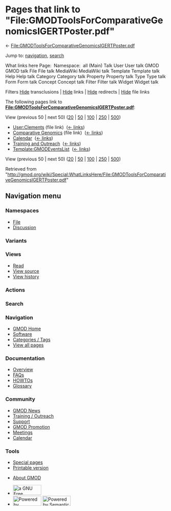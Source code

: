 <div id="mw-page-base" class="noprint">

</div>

<div id="mw-head-base" class="noprint">

</div>

<div id="content" class="mw-body" role="main">

<span id="top"></span>

<div id="mw-js-message" style="display:none;">

</div>



# <span dir="auto">Pages that link to "File:GMODToolsForComparativeGenomicsIGERTPoster.pdf"</span>

<div id="bodyContent">

<div id="contentSub">

←
[File:GMODToolsForComparativeGenomicsIGERTPoster.pdf](/wiki/File:GMODToolsForComparativeGenomicsIGERTPoster.pdf "File:GMODToolsForComparativeGenomicsIGERTPoster.pdf")

</div>

<div id="jump-to-nav" class="mw-jump">

Jump to: [navigation](#mw-navigation), [search](#p-search)

</div>

<div id="mw-content-text">

What links here Page:  Namespace:  all (Main) Talk User User talk GMOD
GMOD talk File File talk MediaWiki MediaWiki talk Template Template talk
Help Help talk Category Category talk Property Property talk Type Type
talk Form Form talk Concept Concept talk Filter Filter talk Widget
Widget talk

Filters
[Hide](/mediawiki/index.php?title=Special:WhatLinksHere/File:GMODToolsForComparativeGenomicsIGERTPoster.pdf&hidetrans=1 "Special:WhatLinksHere/File:GMODToolsForComparativeGenomicsIGERTPoster.pdf")
transclusions \|
[Hide](/mediawiki/index.php?title=Special:WhatLinksHere/File:GMODToolsForComparativeGenomicsIGERTPoster.pdf&hidelinks=1 "Special:WhatLinksHere/File:GMODToolsForComparativeGenomicsIGERTPoster.pdf")
links \|
[Hide](/mediawiki/index.php?title=Special:WhatLinksHere/File:GMODToolsForComparativeGenomicsIGERTPoster.pdf&hideredirs=1 "Special:WhatLinksHere/File:GMODToolsForComparativeGenomicsIGERTPoster.pdf")
redirects \|
[Hide](/mediawiki/index.php?title=Special:WhatLinksHere/File:GMODToolsForComparativeGenomicsIGERTPoster.pdf&hideimages=1 "Special:WhatLinksHere/File:GMODToolsForComparativeGenomicsIGERTPoster.pdf")
file links

The following pages link to
**[File:GMODToolsForComparativeGenomicsIGERTPoster.pdf](/wiki/File:GMODToolsForComparativeGenomicsIGERTPoster.pdf "File:GMODToolsForComparativeGenomicsIGERTPoster.pdf")**:

View (previous 50 \| next 50)
([20](/mediawiki/index.php?title=Special:WhatLinksHere/File:GMODToolsForComparativeGenomicsIGERTPoster.pdf&limit=20 "Special:WhatLinksHere/File:GMODToolsForComparativeGenomicsIGERTPoster.pdf")
\|
[50](/mediawiki/index.php?title=Special:WhatLinksHere/File:GMODToolsForComparativeGenomicsIGERTPoster.pdf&limit=50 "Special:WhatLinksHere/File:GMODToolsForComparativeGenomicsIGERTPoster.pdf")
\|
[100](/mediawiki/index.php?title=Special:WhatLinksHere/File:GMODToolsForComparativeGenomicsIGERTPoster.pdf&limit=100 "Special:WhatLinksHere/File:GMODToolsForComparativeGenomicsIGERTPoster.pdf")
\|
[250](/mediawiki/index.php?title=Special:WhatLinksHere/File:GMODToolsForComparativeGenomicsIGERTPoster.pdf&limit=250 "Special:WhatLinksHere/File:GMODToolsForComparativeGenomicsIGERTPoster.pdf")
\|
[500](/mediawiki/index.php?title=Special:WhatLinksHere/File:GMODToolsForComparativeGenomicsIGERTPoster.pdf&limit=500 "Special:WhatLinksHere/File:GMODToolsForComparativeGenomicsIGERTPoster.pdf"))

- [User:Clements](/wiki/User:Clements "User:Clements") (file link) ‎
  <span class="mw-whatlinkshere-tools">([←
  links](/mediawiki/index.php?title=Special:WhatLinksHere&target=User%3AClements "Special:WhatLinksHere"))</span>
- [Comparative
  Genomics](/wiki/Comparative_Genomics "Comparative Genomics") (file
  link) ‎ <span class="mw-whatlinkshere-tools">([←
  links](/mediawiki/index.php?title=Special:WhatLinksHere&target=Comparative+Genomics "Special:WhatLinksHere"))</span>
- [Calendar](/wiki/Calendar "Calendar") ‎
  <span class="mw-whatlinkshere-tools">([←
  links](/mediawiki/index.php?title=Special:WhatLinksHere&target=Calendar "Special:WhatLinksHere"))</span>
- [Training and
  Outreach](/wiki/Training_and_Outreach "Training and Outreach") ‎
  <span class="mw-whatlinkshere-tools">([←
  links](/mediawiki/index.php?title=Special:WhatLinksHere&target=Training+and+Outreach "Special:WhatLinksHere"))</span>
- [Template:GMODEventsList](/wiki/Template:GMODEventsList "Template:GMODEventsList")
  ‎ <span class="mw-whatlinkshere-tools">([←
  links](/mediawiki/index.php?title=Special:WhatLinksHere&target=Template%3AGMODEventsList "Special:WhatLinksHere"))</span>

View (previous 50 \| next 50)
([20](/mediawiki/index.php?title=Special:WhatLinksHere/File:GMODToolsForComparativeGenomicsIGERTPoster.pdf&limit=20 "Special:WhatLinksHere/File:GMODToolsForComparativeGenomicsIGERTPoster.pdf")
\|
[50](/mediawiki/index.php?title=Special:WhatLinksHere/File:GMODToolsForComparativeGenomicsIGERTPoster.pdf&limit=50 "Special:WhatLinksHere/File:GMODToolsForComparativeGenomicsIGERTPoster.pdf")
\|
[100](/mediawiki/index.php?title=Special:WhatLinksHere/File:GMODToolsForComparativeGenomicsIGERTPoster.pdf&limit=100 "Special:WhatLinksHere/File:GMODToolsForComparativeGenomicsIGERTPoster.pdf")
\|
[250](/mediawiki/index.php?title=Special:WhatLinksHere/File:GMODToolsForComparativeGenomicsIGERTPoster.pdf&limit=250 "Special:WhatLinksHere/File:GMODToolsForComparativeGenomicsIGERTPoster.pdf")
\|
[500](/mediawiki/index.php?title=Special:WhatLinksHere/File:GMODToolsForComparativeGenomicsIGERTPoster.pdf&limit=500 "Special:WhatLinksHere/File:GMODToolsForComparativeGenomicsIGERTPoster.pdf"))

</div>

<div class="printfooter">

Retrieved from
"<http://gmod.org/wiki/Special:WhatLinksHere/File:GMODToolsForComparativeGenomicsIGERTPoster.pdf>"

</div>

<div id="catlinks" class="catlinks catlinks-allhidden">

</div>

<div class="visualClear">

</div>

</div>

</div>

<div id="mw-navigation">

## Navigation menu

<div id="mw-head">



<div id="left-navigation">

<div id="p-namespaces" class="vectorTabs" role="navigation"
aria-labelledby="p-namespaces-label">

### Namespaces

- <span id="ca-nstab-image"><a href="/wiki/File:GMODToolsForComparativeGenomicsIGERTPoster.pdf"
  accesskey="c" title="View the file page [c]">File</a></span>
- <span id="ca-talk"><a
  href="/mediawiki/index.php?title=File_talk:GMODToolsForComparativeGenomicsIGERTPoster.pdf&amp;action=edit&amp;redlink=1"
  accesskey="t"
  title="Discussion about the content page [t]">Discussion</a></span>

</div>

<div id="p-variants" class="vectorMenu emptyPortlet" role="navigation"
aria-labelledby="p-variants-label">

### 

### Variants[](#)

<div class="menu">

</div>

</div>

</div>

<div id="right-navigation">

<div id="p-views" class="vectorTabs" role="navigation"
aria-labelledby="p-views-label">

### Views

- <span id="ca-view">[Read](/wiki/File:GMODToolsForComparativeGenomicsIGERTPoster.pdf)</span>
- <span id="ca-viewsource"><a
  href="/mediawiki/index.php?title=File:GMODToolsForComparativeGenomicsIGERTPoster.pdf&amp;action=edit"
  accesskey="e" title="This page is protected.
  You can view its source [e]">View source</a></span>
- <span id="ca-history"><a
  href="/mediawiki/index.php?title=File:GMODToolsForComparativeGenomicsIGERTPoster.pdf&amp;action=history"
  accesskey="h" title="Past revisions of this page [h]">View history</a></span>

</div>

<div id="p-cactions" class="vectorMenu emptyPortlet" role="navigation"
aria-labelledby="p-cactions-label">

### Actions[](#)

<div class="menu">

</div>

</div>

<div id="p-search" role="search">

### Search

<div id="simpleSearch">

</div>

</div>

</div>

</div>

<div id="mw-panel">

<div id="p-logo" role="banner">

<a href="/wiki/Main_Page"
style="background-image: url(http://gmod.org/images/GMOD-cogs.png);"
title="Visit the main page"></a>

</div>

<div id="p-Navigation" class="portal" role="navigation"
aria-labelledby="p-Navigation-label">

### Navigation

<div class="body">

- <span id="n-GMOD-Home">[GMOD Home](/wiki/Main_Page)</span>
- <span id="n-Software">[Software](/wiki/GMOD_Components)</span>
- <span id="n-Categories-.2F-Tags">[Categories /
  Tags](/wiki/Categories)</span>
- <span id="n-View-all-pages">[View all
  pages](/wiki/Special:AllPages)</span>

</div>

</div>

<div id="p-Documentation" class="portal" role="navigation"
aria-labelledby="p-Documentation-label">

### Documentation

<div class="body">

- <span id="n-Overview">[Overview](/wiki/Overview)</span>
- <span id="n-FAQs">[FAQs](/wiki/Category:FAQ)</span>
- <span id="n-HOWTOs">[HOWTOs](/wiki/Category:HOWTO)</span>
- <span id="n-Glossary">[Glossary](/wiki/Glossary)</span>

</div>

</div>

<div id="p-Community" class="portal" role="navigation"
aria-labelledby="p-Community-label">

### Community

<div class="body">

- <span id="n-GMOD-News">[GMOD News](/wiki/GMOD_News)</span>
- <span id="n-Training-.2F-Outreach">[Training /
  Outreach](/wiki/Training_and_Outreach)</span>
- <span id="n-Support">[Support](/wiki/Support)</span>
- <span id="n-GMOD-Promotion">[GMOD
  Promotion](/wiki/GMOD_Promotion)</span>
- <span id="n-Meetings">[Meetings](/wiki/Meetings)</span>
- <span id="n-Calendar">[Calendar](/wiki/Calendar)</span>

</div>

</div>

<div id="p-tb" class="portal" role="navigation"
aria-labelledby="p-tb-label">

### Tools

<div class="body">

- <span id="t-specialpages"><a href="/wiki/Special:SpecialPages" accesskey="q"
  title="A list of all special pages [q]">Special pages</a></span>
- <span id="t-print"><a
  href="/mediawiki/index.php?title=Special:WhatLinksHere/File:GMODToolsForComparativeGenomicsIGERTPoster.pdf&amp;printable=yes"
  rel="alternate" accesskey="p"
  title="Printable version of this page [p]">Printable version</a></span>

</div>

</div>

</div>

</div>

<div id="footer" role="contentinfo">

- <span id="footer-places-about">[About
  GMOD](/wiki/GMOD:About "GMOD:About")</span>

<!-- -->

- <span id="footer-copyrightico">[<img src="http://www.gnu.org/graphics/gfdl-logo-small.png" width="88"
  height="31" alt="a GNU Free Documentation License" />](http://www.gnu.org/licenses/fdl-1.3.html)</span>
- <span id="footer-poweredbyico">[<img src="/mediawiki/skins/common/images/poweredby_mediawiki_88x31.png"
  width="88" height="31" alt="Powered by MediaWiki" />](//www.mediawiki.org/)
  [<img
  src="/mediawiki/extensions/SemanticMediaWiki/includes/../resources/images/smw_button.png"
  width="88" height="31" alt="Powered by Semantic MediaWiki" />](https://www.semantic-mediawiki.org/wiki/Semantic_MediaWiki)</span>

<div style="clear:both">

</div>

</div>
